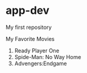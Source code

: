 # app-dev
My first repository

My Favorite Movies
1. Ready Player One
2. Spide-Man: No Way Home
3. Advengers:Endgame
   

